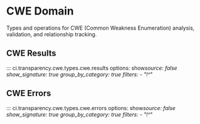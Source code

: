 # CWE Domain

Types and operations for CWE (Common Weakness Enumeration) analysis, validation, and relationship tracking.

## CWE Results

::: ci.transparency.cwe.types.cwe.results
options:
show*source: false
show_signature: true
group_by_category: true
filters: - "!^*"


## CWE Errors

::: ci.transparency.cwe.types.cwe.errors
options:
show*source: false
show_signature: true
group_by_category: true
filters: - "!^*"
